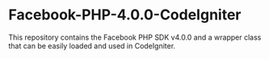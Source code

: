 # Facebook-PHP-4.0.0-CodeIgniter
This repository contains the Facebook PHP SDK v4.0.0 and a wrapper class that can be easily loaded and used in CodeIgniter.
